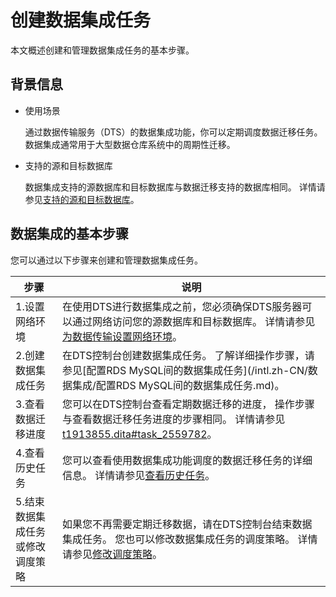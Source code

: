 # 创建数据集成任务

本文概述创建和管理数据集成任务的基本步骤。

## 背景信息

-   使用场景

    通过数据传输服务（DTS）的数据集成功能，你可以定期调度数据迁移任务。 数据集成通常用于大型数据仓库系统中的周期性迁移。

-   支持的源和目标数据库

    数据集成支持的源数据库和目标数据库与数据迁移支持的数据库相同。 详情请参见[支持的源和目标数据库](/intl.zh-CN/产品简介/支持的源和目标数据库.md)。


## 数据集成的基本步骤

您可以通过以下步骤来创建和管理数据集成任务。

|步骤|说明|
|--|--|
|1.设置网络环境|在使用DTS进行数据集成之前，您必须确保DTS服务器可以通过网络访问您的源数据库和目标数据库。 详情请参见[为数据传输设置网络环境](/intl.zh-CN/网络设置/为数据传输设置网络环境.md)。|
|2.创建数据集成任务|在DTS控制台创建数据集成任务。 了解详细操作步骤，请参见[配置RDS MySQL间的数据集成任务](/intl.zh-CN/数据集成/配置RDS MySQL间的数据集成任务.md)。|
|3.查看数据迁移进度|您可以在DTS控制台查看定期数据迁移的进度， 操作步骤与查看数据迁移任务进度的步骤相同。 详情请参见[t1913855.dita\#task\_2559782](/intl.zh-CN/数据集成/管理数据集成任务.md)。|
|4.查看历史任务|您可以查看使用数据集成功能调度的数据迁移任务的详细信息。 详情请参见[查看历史任务](/intl.zh-CN/数据集成/查看历史任务.md)。|
|5.结束数据集成任务或修改调度策略|如果您不再需要定期迁移数据，请在DTS控制台结束数据集成任务。 您也可以修改数据集成任务的调度策略。 详情请参见[修改调度策略](/intl.zh-CN/数据集成/修改调度策略.md)。|

